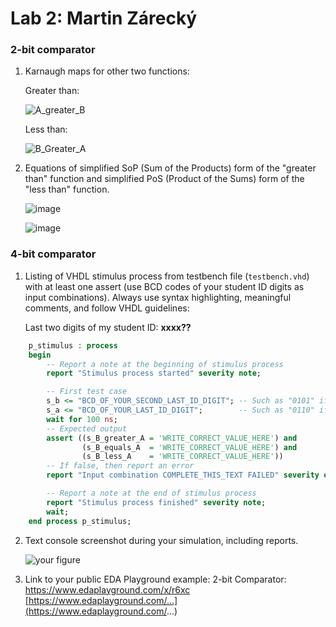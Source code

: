 # Lab 2: Martin Zárecký

### 2-bit comparator

1. Karnaugh maps for other two functions:

   Greater than:
   
     ![A_greater_B](https://user-images.githubusercontent.com/80918583/156239597-91d4dbcc-ff44-4943-8431-e1dbd7fb69b8.jpg)
  


   Less than:

    ![B_Greater_A](https://user-images.githubusercontent.com/80918583/156239540-86b09935-017d-4f4b-9d18-d32ee1be493c.jpg)


2. Equations of simplified SoP (Sum of the Products) form of the "greater than" function and simplified PoS (Product of the Sums) form of the "less than" function.
   
   ![image](https://user-images.githubusercontent.com/80918583/156240117-dfa74482-7ad0-487b-8336-147004b20881.png)
   
   ![image](https://user-images.githubusercontent.com/80918583/156241282-ce3bfa44-38f2-4b77-b219-74f47519cfe2.png)



### 4-bit comparator

1. Listing of VHDL stimulus process from testbench file (`testbench.vhd`) with at least one assert (use BCD codes of your student ID digits as input combinations). Always use syntax highlighting, meaningful comments, and follow VHDL guidelines:

   Last two digits of my student ID: **xxxx??**

```vhdl
    p_stimulus : process
    begin
        -- Report a note at the beginning of stimulus process
        report "Stimulus process started" severity note;

        -- First test case
        s_b <= "BCD_OF_YOUR_SECOND_LAST_ID_DIGIT"; -- Such as "0101" if ID = xxxx56
        s_a <= "BCD_OF_YOUR_LAST_ID_DIGIT";        -- Such as "0110" if ID = xxxx56
        wait for 100 ns;
        -- Expected output
        assert ((s_B_greater_A = 'WRITE_CORRECT_VALUE_HERE') and
                (s_B_equals_A  = 'WRITE_CORRECT_VALUE_HERE') and
                (s_B_less_A    = 'WRITE_CORRECT_VALUE_HERE'))
        -- If false, then report an error
        report "Input combination COMPLETE_THIS_TEXT FAILED" severity error;

        -- Report a note at the end of stimulus process
        report "Stimulus process finished" severity note;
        wait;
    end process p_stimulus;
```

2. Text console screenshot during your simulation, including reports.

   ![your figure]()

3. Link to your public EDA Playground example:
    2-bit Comparator: https://www.edaplayground.com/x/r6xc
   [https://www.edaplayground.com/...](https://www.edaplayground.com/...)
